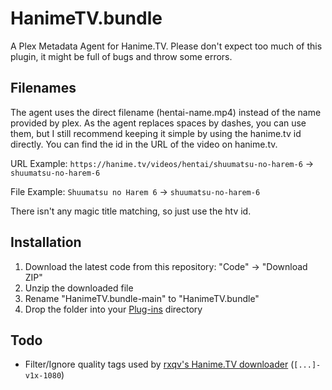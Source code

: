 # HanimeTV.bundle
A Plex Metadata Agent for Hanime.TV.
Please don't expect too much of this plugin, it might be full of bugs and throw some errors.

## Filenames
The agent uses the direct filename (hentai-name.mp4) instead of the name provided by plex.
As the agent replaces spaces by dashes, you can use them, but I still recommend keeping it simple by using the hanime.tv id directly.
You can find the id in the URL of the video on hanime.tv.

URL Example: `https://hanime.tv/videos/hentai/shuumatsu-no-harem-6` -> `shuumatsu-no-harem-6`

File Example: `Shuumatsu no Harem 6` -> `shuumatsu-no-harem-6`

There isn't any magic title matching, so just use the htv id.

## Installation
1. Download the latest code from this repository: "Code" -> "Download ZIP"
2. Unzip the downloaded file
3. Rename "HanimeTV.bundle-main" to "HanimeTV.bundle"
4. Drop the folder into your [Plug-ins](https://support.plex.tv/articles/201106098-how-do-i-find-the-plug-ins-folder/) directory

## Todo
- Filter/Ignore quality tags used by [rxqv's Hanime.TV downloader](https://github.com/rxqv/htv) (`[...]-v1x-1080`)
